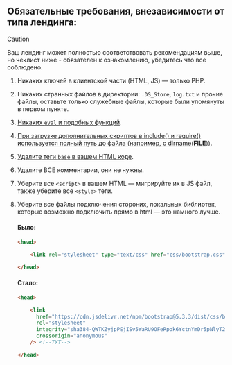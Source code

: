 ## Обязательные требования, внезависимости от типа лендинга:

> [!CAUTION]
> Ваш лендинг может полностью соответствовать рекомендациям выше, но чеклист ниже - обязателен к ознакомлению, убедитесь что все соблюдено.


1. Никаких ключей в клиентской части (HTML, JS) — только PHP.
2. Никаких странных файлов в директории: `.DS_Store`, `log.txt` и прочие файлы, оставьте только служебные файлы, которые были упомянуты в первом пункте.
3. [Никаких `eval` и подобных функций](https://docs.keitaro.io/ru/landing-pages-and-offers/landing-page-local.html?h=eval).
4. [При загрузке дополнительных скриптов в include() и require() используется полный путь до файла (например, с dirname(__FILE__))](https://docs.keitaro.io/ru/landing-pages-and-offers/landing-page-local.html?h=require).
5. [Удалите теги `base` в вашем HTML коде](https://docs.keitaro.io/ru/landing-pages-and-offers/landing-page-local.html?h=require#%D1%82%D1%80%D0%B5%D0%B1%D0%BE%D0%B2%D0%B0%D0%BD%D0%B8%D1%8F-%D0%BA-%D0%BB%D0%B5%D0%BD%D0%B4%D0%B8%D0%BD%D0%B3%D0%B0%D0%BC).
6. Удалите ВСЕ комментарии, они не нужны.
7. Уберите все `<script>` в вашем HTML — мигрируйте их в JS файл, также уберите все `<style>` теги.
8. Уберите все файлы подключения стороних, локальных библиотек, которые возможно подключить прямо в html — это намного лучше.

    #### Было: 
    ```html
    <head>

        <link rel="stylesheet" type="text/css" href="css/bootstrap.css"> <!--ТУТ-->

    </head>
    ```

    #### Стало: 
    ```html
    <head>
 
        <link
          href="https://cdn.jsdelivr.net/npm/bootstrap@5.3.3/dist/css/bootstrap.min.css"
          rel="stylesheet"
          integrity="sha384-QWTKZyjpPEjISv5WaRU9OFeRpok6YctnYmDr5pNlyT2bRjXh0JMhjY6hW+ALEwIH"
          crossorigin="anonymous"
        /> <!--ТУТ-->

    </head>
    ```
